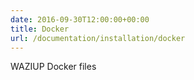 ```yaml
---
date: 2016-09-30T12:00:00+00:00
title: Docker
url: /documentation/installation/docker
---
```


WAZIUP Docker files